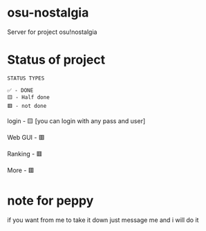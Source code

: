 # osu-nostalgia
Server for project osu!nostalgia


# Status of project
```
STATUS TYPES

✅ - DONE
🟨 - Half done
🟥 - not done
```


login - 🟨 [you can login with any pass and user]

Web GUI - 🟥

Ranking  - 🟥

More - 🟥

# note for peppy
if you want from me to take it down just message me and i will do it
